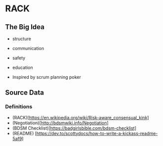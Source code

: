 # RACK

## The Big Idea

- structure
- communication
- safety
- education

- Inspired by scrum planning poker

## Source Data

### Definitions

- (RACK)[https://en.wikipedia.org/wiki/Risk-aware_consensual_kink]
- (Negotiation)[http://bdsmwiki.info/Negotiation]
- (BDSM Checklist)[https://badgirlsbible.com/bdsm-checklist]
- (README) [https://dev.to/scottydocs/how-to-write-a-kickass-readme-5af9]
